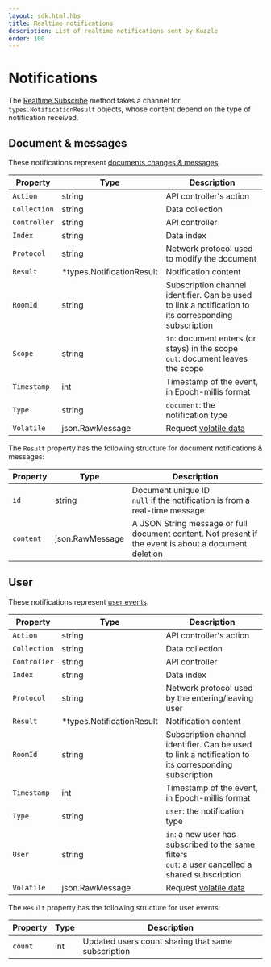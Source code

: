 ```yaml
---
layout: sdk.html.hbs
title: Realtime notifications
description: List of realtime notifications sent by Kuzzle
order: 100
---
```


# Notifications

The [Realtime.Subscribe](/sdk/go/1/realtime/subscribe) method takes a channel for `types.NotificationResult` objects, whose content depend on the type of notification received.

## Document & messages

These notifications represent [documents changes & messages](/api/1/essentials/notifications#documents-changes-messages-default).

| Property     | Type                       | Description                                                                                           |
| ------------ | -------------------------- | ----------------------------------------------------------------------------------------------------- |
| `Action`     | string                     | API controller's action                                                                               |
| `Collection` | string                     | Data collection                                                                                       |
| `Controller` | string                     | API controller                                                                                        |
| `Index`      | string                     | Data index                                                                                            |
| `Protocol`   | string                     | Network protocol used to modify the document                                                          |
| `Result`     | \*types.NotificationResult | Notification content                                                                                  |
| `RoomId`     | string                     | Subscription channel identifier. Can be used to link a notification to its corresponding subscription |
| `Scope`      | string                     | `in`: document enters (or stays) in the scope<br/>`out`: document leaves the scope                    |
| `Timestamp`  | int                        | Timestamp of the event, in Epoch-millis format                                                        |
| `Type`       | string                     | `document`: the notification type                                                                     |
| `Volatile`   | json.RawMessage            | Request [volatile data](/api/1/essentials/volatile-data/)                                             |

The `Result` property has the following structure for document notifications & messages:

| Property  | Type            | Description                                                                                           |
| --------- | --------------- | ----------------------------------------------------------------------------------------------------- |
| `id`      | string          | Document unique ID<br/>`null` if the notification is from a real-time message                         |
| `content` | json.RawMessage | A JSON String message or full document content. Not present if the event is about a document deletion |

## User

These notifications represent [user events](/api/1/essentials/notifications#user-events-default).

| Property     | Type                       | Description                                                                                           |
| ------------ | -------------------------- | ----------------------------------------------------------------------------------------------------- |
| `Action`     | string                     | API controller's action                                                                               |
| `Collection` | string                     | Data collection                                                                                       |
| `Controller` | string                     | API controller                                                                                        |
| `Index`      | string                     | Data index                                                                                            |
| `Protocol`   | string                     | Network protocol used by the entering/leaving user                                                    |
| `Result`     | \*types.NotificationResult | Notification content                                                                                  |
| `RoomId`     | string                     | Subscription channel identifier. Can be used to link a notification to its corresponding subscription |
| `Timestamp`  | int                        | Timestamp of the event, in Epoch-millis format                                                        |
| `Type`       | string                     | `user`: the notification type                                                                         |
| `User`       | string                     | `in`: a new user has subscribed to the same filters<br/>`out`: a user cancelled a shared subscription |
| `Volatile`   | json.RawMessage            | Request [volatile data](/api/1/essentials/volatile-data/)                                             |

The `Result` property has the following structure for user events:

| Property | Type | Description                                        |
| -------- | ---- | -------------------------------------------------- |
| `count`  | int  | Updated users count sharing that same subscription |
